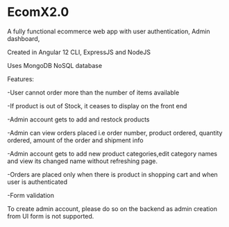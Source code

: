# EcomX2.0

A fully functional ecommerce web app with user authentication, Admin dashboard, 

Created in Angular 12 CLI, ExpressJS and  NodeJS

Uses MongoDB NoSQL database

Features:

  -User cannot order more than the number of items available
  
  -If product is out of Stock, it ceases to display on the front end
  
  -Admin account gets to add and restock products 
  
  -Admin can view orders placed i.e order number, product ordered, quantity ordered, amount of the order and shipment info
  
  -Admin account gets to add new product categories,edit category names and view its changed name without refreshing page.
  
  -Orders are placed only when there is product in shopping cart and when user is authenticated
  
  -Form validation 
 
 To create admin account, please do so on the backend as admin creation from UI form is not supported.
 
 
